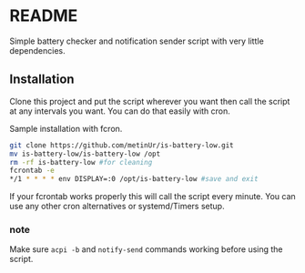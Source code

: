 # README

Simple battery checker and notification sender script with very little dependencies.

## Installation

Clone this project and put the script wherever you want then call the script at any intervals you want. You can do that easily with cron.

Sample installation with fcron.

```bash
git clone https://github.com/metinUr/is-battery-low.git
mv is-battery-low/is-battery-low /opt
rm -rf is-battery-low #for cleaning
fcrontab -e
*/1 * * * * env DISPLAY=:0 /opt/is-battery-low #save and exit
```

If your fcrontab works properly this will call the script every minute. You can use any other cron alternatives or systemd/Timers setup.

### note

Make sure `acpi -b` and  `notify-send` commands working before using the script.